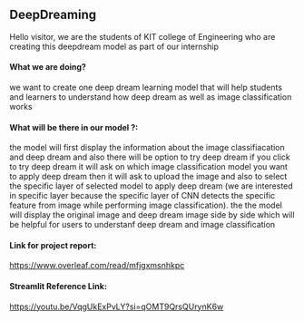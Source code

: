## DeepDreaming
Hello visitor, 
we are the students of KIT college of Engineering who are creating this deepdream model as part of our internship
#### What we are doing?
we want to create one deep dream learning model that will help students and learners to understand how deep dream as well as image classification works
#### What will be there in our model ?:
the model will first display the information about the image classifiacation and deep dream and also there will be option to try deep dream if you click to try deep dream it will ask on which image classification model you want to apply deep dream then it will ask to upload the image and also to select the specific layer of selected model to apply deep dream (we are interested in specific layer because the specific layer of CNN detects the specific feature from image while performing image classification). the the model will display the original image and deep dream image side by side which will be helpful for users to understanf deep dream and image classification
#### Link for project report:
https://www.overleaf.com/read/mfjgxmsnhkpc
#### Streamlit Reference Link:
https://youtu.be/VqgUkExPvLY?si=qOMT9QrsQUrynK6w
